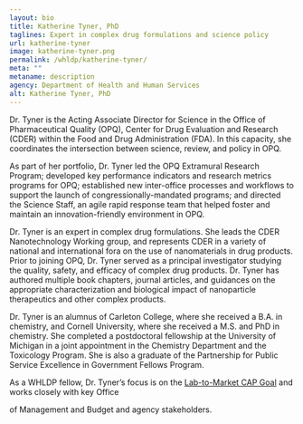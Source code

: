```yaml
---
layout: bio
title: Katherine Tyner, PhD
taglines: Expert in complex drug formulations and science policy
url: katherine-tyner
image: katherine-tyner.png
permalink: /whldp/katherine-tyner/
meta: ""
metaname: description
agency: Department of Health and Human Services
alt: Katherine Tyner, PhD
---
```


<p>Dr. Tyner is the Acting Associate Director for Science in the Office of Pharmaceutical Quality (OPQ), Center for Drug Evaluation and Research (CDER) within the Food and Drug Administration (FDA). In this capacity, she coordinates the intersection between science, review, and policy in OPQ.&nbsp;</p>
<p>As part of her portfolio, Dr. Tyner led the OPQ Extramural Research Program; developed key performance indicators and research metrics programs for OPQ; established new inter-office processes and workflows to support the launch of congressionally-mandated programs; and directed the Science Staff, an agile rapid response team that helped foster and maintain an innovation-friendly environment in OPQ.&nbsp;</p>
<p>Dr. Tyner is an expert in complex drug formulations. She leads the CDER Nanotechnology Working group, and represents CDER in a variety of national and international fora on the use of nanomaterials in drug products. Prior to joining OPQ, Dr. Tyner served as a principal investigator studying the quality, safety, and efficacy of complex drug products. Dr. Tyner has authored multiple book chapters, journal articles, and guidances on the appropriate characterization and biological impact of nanoparticle therapeutics and other complex products.&nbsp;</p>
<p>Dr. Tyner is an alumnus of Carleton College, where she received a B.A. in chemistry, and Cornell University, where she received a M.S. and PhD in chemistry. She completed a postdoctoral fellowship at the University of Michigan in a joint appointment in the Chemistry Department and the Toxicology Program. She is also a graduate of the Partnership for Public Service Excellence in Government Fellows Program.</p>
<p>As a WHLDP fellow, Dr. Tyner&rsquo;s focus is on the <a href="https://www.performance.gov/CAP/lab-to-market/">Lab-to-Market CAP Goal</a> and works closely with key Office</p>
<p>of Management and Budget and agency stakeholders.</p>
<p><br /><br /></p>